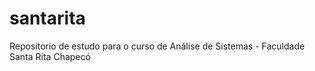 # santarita
Repositorio de estudo para o curso de Análise de Sistemas - Faculdade Santa Rita Chapecó
